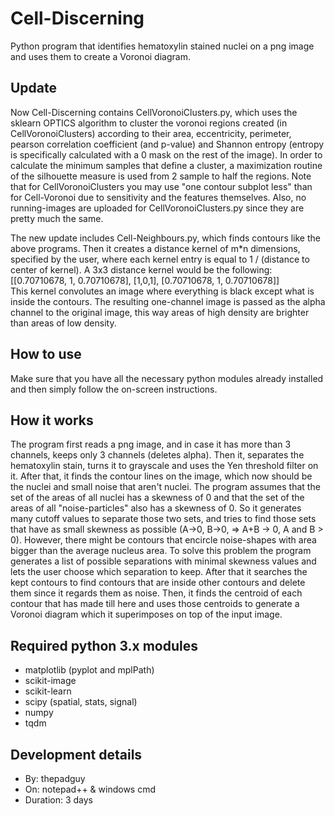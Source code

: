 # Cell-Discerning
Python program that identifies hematoxylin stained nuclei on a png image and uses them to create a Voronoi diagram.
## Update
Now Cell-Discerning contains CellVoronoiClusters.py, which uses the sklearn OPTICS algorithm to cluster the voronoi
regions created (in CellVoronoiClusters) according to their area, eccentricity, perimeter, pearson correlation coefficient
(and p-value) and Shannon entropy (entropy is specifically calculated with a 0 mask on the rest of the image). In order
to calculate the minimum samples that define a cluster, a maximization routine of the silhouette measure is used from 2
sample to half the regions.
Note that for CellVoronoiClusters you may use "one contour subplot less" than for Cell-Voronoi due to sensitivity and
the features themselves.
Also, no running-images are uploaded for CellVoronoiClusters.py since they are pretty much the same.

The new update includes Cell-Neighbours.py, which finds contours like the above programs. Then it creates a distance kernel
of m*n dimensions, specified by the user, where each kernel entry is equal to 1 / (distance to center of kernel).
A 3x3 distance kernel would be the following:
\
[[0.70710678, 1, 0.70710678], [1,0,1], [0.70710678, 1, 0.70710678]]\
This kernel convolutes an image where everything is black except what is inside the contours.
The resulting one-channel image is passed as the alpha channel to the original image, this way areas of high density are brighter
than areas of low density.

## How to use
Make sure that you have all the necessary python modules already installed and then simply follow the on-screen instructions.

## How it works
The program first reads a png image, and in case it has more than 3 channels, keeps only 3 channels (deletes alpha). Then it,
separates the hematoxylin stain, turns it to grayscale and uses the Yen threshold filter on it. After that, it finds the
contour lines on the image, which now should be the nuclei and small noise that aren't nuclei. The program assumes that the
set of the areas of all nuclei has a skewness of 0 and that the set of the areas of all "noise-particles" also has a skewness
of 0. So it generates many cutoff values to separate those two sets, and tries to find those sets that have as small skewness
as possible (A->0, B->0, => A+B -> 0, A and B > 0). However, there might be contours that encircle noise-shapes with area bigger than the average nucleus area.
To solve this problem the program generates a list of possible separations with minimal skewness values and lets the user choose
which separation to keep. After that it searches the kept contours to find contours that are inside other contours and delete them
since it regards them as noise. Then, it finds the centroid of each contour that has made till here and uses those centroids
to generate a Voronoi diagram which it superimposes on top of the input image.

## Required python 3.x modules
* matplotlib (pyplot and mplPath)
* scikit-image
* scikit-learn
* scipy (spatial, stats, signal)
* numpy
* tqdm

## Development details
* By: thepadguy
* On: notepad++ & windows cmd
* Duration: 3 days
